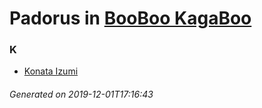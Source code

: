# Padorus in [BooBoo KagaBoo](https://myanimelist.net/manga/20501/BooBoo_KagaBoo)

### K
* [Konata Izumi](https://github.com/shadow578/Project-Padoru/blob/master/table-of-contents/characters/KonataIzumi.md)

###### Generated on 2019-12-01T17:16:43
